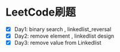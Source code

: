 # LeetCode刷题

- [x] Day1: binary search , linkedlist_reversal
- [x] Day2: remove element , linkedlist design
- [x] Day3: remove value from Linkedlist